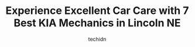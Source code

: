 ---
layout: ampstory
image: https://images.unsplash.com/photo-1554708893-e11aa45b9bbf?ixlib=rb-4.0.3&ixid=MnwxMjA3fDB8MHxwaG90by1wYWdlfHx8fGVufDB8fHx8&auto=format&fit=crop&w=640&h=853&q=80
author: techidn
featured: false
description: Trust your vehicles maintenance and repairs to the 7 best KIA Mechanic in Lincoln NE, USA. With their extensive experience, cutting-edge technology, and commitment to customer satisfaction,
title: Experience Excellent Car Care with 7 Best KIA Mechanics in Lincoln NE
cover:
   title: Experience Excellent Car Care with 7 Best KIA Mechanics in Lincoln NE
   subtitle: Rickpate
   background: https://images.unsplash.com/photo-1554708893-e11aa45b9bbf?ixlib=rb-4.0.3&ixid=MnwxMjA3fDB8MHxwaG90by1wYWdlfHx8fGVufDB8fHx8&auto=format&fit=crop&w=640&h=853&q=80

pages: 
 - layout: thirds
   top: <h1>#1 inMOTION Auto Care</h1>
   bottom: "<p>I went in because I thought I needed brakes due to some squeaking. They did a break inspection for a reasonable price and it ended up I didnt need them yet. This shop </p>"
   background: https://www.knot35.com/toplist/wp-content/uploads/2023/06/best-kia-mechanic-1-in-lincoln-ne-1685838378.jpeg
   backgroundblur: true
 - layout: thirds
   top: <h1>#2 Kia of Lincoln</h1>
   bottom: "<p>1145 N 48th St, Lincoln, NE 68504, United States</p>"
   background: https://www.knot35.com/toplist/wp-content/uploads/2023/06/best-kia-mechanic-2-in-lincoln-ne-1685838381.jpeg
   cta:
      link: https://www.knot35.com/toplist/experience-excellent-car-care-with-7-best-kia-mechanics-in-lincoln-ne/
      text: Experience Excellent Car Care with 7 Best KIA Mechanics in Lincoln NE
 - layout: thirds
   top: <h1>#3 The Auto Connection</h1>
   bottom: "<p>2037 P St, Lincoln, NE 68503, United States</p>"
   background: https://www.knot35.com/toplist/wp-content/uploads/2023/06/best-kia-mechanic-3-in-lincoln-ne-1685838381.jpeg
   cta:
      link: https://www.knot35.com/toplist/experience-excellent-car-care-with-7-best-kia-mechanics-in-lincoln-ne/
      text: Experience Excellent Car Care with 7 Best KIA Mechanics in Lincoln NE
 - layout: thirds
   top: <h1>#4 6 to 6 Auto Service</h1>
   bottom: "<p>2405 P St, Lincoln, NE 68503, United States</p>"
   background: https://images.unsplash.com/photo-1462556791646-c201b8241a94?ixlib=rb-4.0.3&ixid=MnwxMjA3fDB8MHxwaG90by1wYWdlfHx8fGVufDB8fHx8&auto=format&fit=crop&w=640&h=853&q=80
   cta:
      link: https://www.knot35.com/toplist/experience-excellent-car-care-with-7-best-kia-mechanics-in-lincoln-ne/
      text: Experience Excellent Car Care with 7 Best KIA Mechanics in Lincoln NE
 - layout: thirds
   top: <h1>#5 Pacific Auto</h1>
   bottom: "<p>122 W O St, Lincoln, NE 68528, United States</p>"
   background: https://images.unsplash.com/photo-1527067829737-402993088e6b?ixlib=rb-4.0.3&ixid=MnwxMjA3fDB8MHxwaG90by1wYWdlfHx8fGVufDB8fHx8&auto=format&fit=crop&w=640&h=853&q=80
   cta:
      link: https://www.knot35.com/toplist/experience-excellent-car-care-with-7-best-kia-mechanics-in-lincoln-ne/
      text: Experience Excellent Car Care with 7 Best KIA Mechanics in Lincoln NE
 - layout: thirds
   top: <h1>#6 Husker Auto Group</h1>
   bottom: "<p>6701 Telluride Dr, Lincoln, NE 68521, United States</p>"
   background: https://images.unsplash.com/photo-1564951434112-64d74cc2a2d7?ixlib=rb-4.0.3&ixid=MnwxMjA3fDB8MHxwaG90by1wYWdlfHx8fGVufDB8fHx8&auto=format&fit=crop&w=640&h=853&q=80
   cta:
      link: https://www.knot35.com/toplist/experience-excellent-car-care-with-7-best-kia-mechanics-in-lincoln-ne/
      text: Experience Excellent Car Care with 7 Best KIA Mechanics in Lincoln NE
 - layout: thirds
   top: <h1>#7 Winners Circle Auto Center</h1>
   bottom: "<p>840 W O St, Lincoln, NE 68528, United States</p>"
   background: https://images.unsplash.com/photo-1595364397663-fca4f075d796?ixlib=rb-4.0.3&ixid=MnwxMjA3fDB8MHxwaG90by1wYWdlfHx8fGVufDB8fHx8&auto=format&fit=crop&w=640&h=853&q=80
   cta:
      link: https://www.knot35.com/toplist/experience-excellent-car-care-with-7-best-kia-mechanics-in-lincoln-ne/
      text: Experience Excellent Car Care with 7 Best KIA Mechanics in Lincoln NE
 - layout: thirds
   middle: Continue reading...
   background: https://images.unsplash.com/photo-1510906594845-bc082582c8cc?ixlib=rb-4.0.3&ixid=MnwxMjA3fDB8MHxwaG90by1wYWdlfHx8fGVufDB8fHx8&auto=format&fit=crop&w=640&h=853&q=80
   cta:
      link: https://www.knot35.com/toplist/experience-excellent-car-care-with-7-best-kia-mechanics-in-lincoln-ne/
      text: Experience Excellent Car Care with 7 Best KIA Mechanics in Lincoln NE
      
---